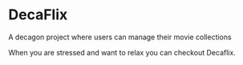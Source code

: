 # DecaFlix
A decagon project where users can manage their movie collections

When you are stressed and want to relax you can checkout Decaflix.
